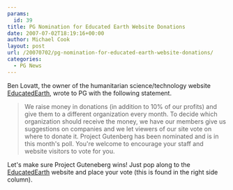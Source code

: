 ```yaml
---
params:
  id: 39
title: PG Nomination for Educated Earth Website Donations
date: 2007-07-02T18:19:16+00:00
author: Michael Cook
layout: post
url: /20070702/pg-nomination-for-educated-earth-website-donations/
categories:
  - PG News
---
```

Ben Lovatt, the owner of the humanitarian science/technology website <a href="http://www.EducatedEarth.net" target="new">EducatedEarth</a>, wrote to PG with the following statement.

> We raise money in donations (in addition to 10% of our profits) and give them to a different organization every month. To decide which organization should receive the money, we have our members give us suggestions on companies and we let viewers of our site vote on where to donate it. Project Gutenberg has been nominated and is in this month's poll. You're welcome to encourage your staff and website visitors to vote for you.

Let's make sure Project Guteneberg wins! Just pop along to the <a href="http://www.EducatedEarth.net" target="new">EducatedEarth</a> website and place your vote (this is found in the right side column).
